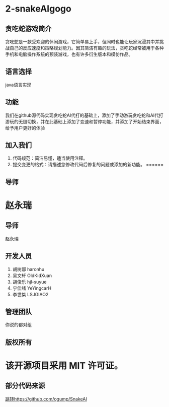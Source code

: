 # 2-snakeAIgogo
## 贪吃蛇游戏简介
贪吃蛇是一款受欢迎的休闲游戏，它简单易上手，但同时也能让玩家沉浸其中并挑战自己的反应速度和策略规划能力。因其简洁有趣的玩法，贪吃蛇经常被用于各种手机和电脑操作系统的预装游戏，也有许多衍生版本和模仿作品。
## 语言选择
java语言实现
## 功能
我们在github源代码实现贪吃蛇AI代打的基础上，添加了手动游玩贪吃蛇和AI代打游玩的无缝切换，并在此基础上添加了变速和暂停功能，并添加了开始结束界面，给予用户更好的体验
## 加入我们
1. 代码规范：简洁易懂，适当使用注释。
2. 提交变更的格式：请描述您修改代码后修复的问题或添加的新功能。
======
## 导师
赵永瑞
=======
## 导师
赵永瑞

## 开发人员
1. 胡树鄗 haronhu
2. 吴文轩 OldKidXuan
3. 胡俊乐 hjl-suyue
4. 宁佳绪 YeYingcarH
5. 李世桀 LSJGIAO2
## 管理团队
你说的都对组 
## 版权所有
该开源项目采用 MIT 许可证。
=======

## 部分代码来源
[跳转https://github.com/ogump/SnakeAI](https://github.com/ogump/SnakeAI)
